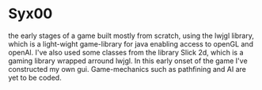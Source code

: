 # Syx00
the early stages of a game built mostly from scratch, using the lwjgl library, which is a light-wight game-library for java 
enabling access to openGL and openAl. I've also used some classes from the library Slick 2d, which is a gaming library wrapped
arround lwjgl. In this early onset of the game I've constructed my own gui. Game-mechanics such as pathfining and AI are yet to
be coded.
